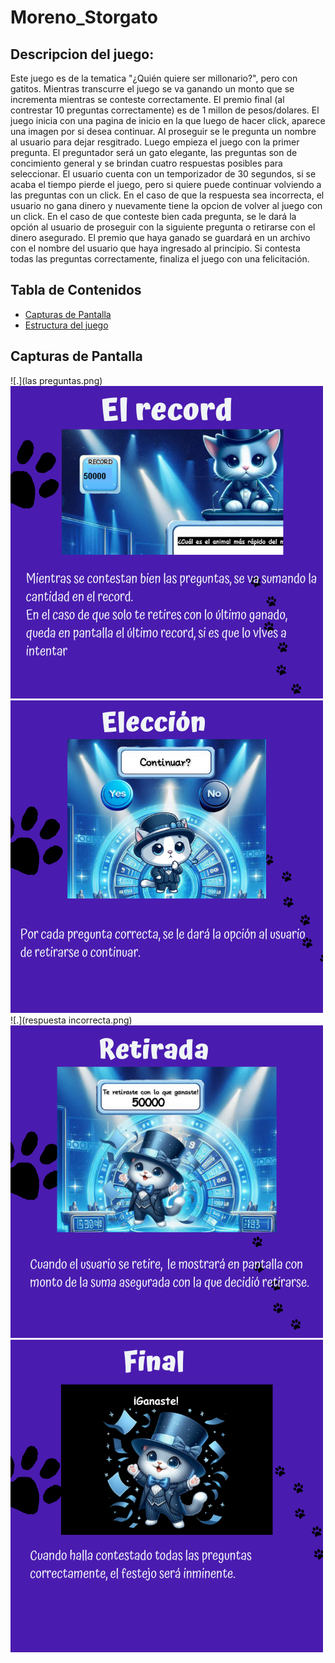 # Moreno_Storgato

## Descripcion del juego:
Este juego es de la tematica "¿Quién quiere ser millonario?", pero con gatitos. Mientras transcurre el juego se va ganando un monto que se incrementa mientras se conteste correctamente. El premio final (al contrestar 10 preguntas correctamente) es de 1 millon de pesos/dolares. 
El juego inicia con una pagina de inicio en la que luego de hacer click, aparece una imagen por si desea continuar. Al proseguir se le pregunta un nombre al usuario para dejar resgitrado. Luego empieza el juego con la primer pregunta. El preguntador será un gato elegante, las preguntas son de concimiento general y se brindan cuatro respuestas posibles para seleccionar. El usuario cuenta con un temporizador de 30 segundos, si se acaba el tiempo pierde el juego, pero si quiere puede continuar volviendo a las preguntas con un click. En el caso de que la respuesta sea incorrecta, el usuario no gana dinero y nuevamente tiene la opcion de volver al juego con un click. En el caso de que conteste bien cada pregunta, se le dará la opción al usuario de proseguir con la siguiente pregunta o retirarse con el dinero asegurado. El premio que haya ganado se guardará en un archivo con el nombre del usuario que haya ingresado al principio. Si contesta todas las preguntas correctamente, finaliza el juego con una felicitación.

## Tabla de Contenidos
- [Capturas de Pantalla](#capturas-de-pantalla)
- [Estructura del juego](#estructura-juego)
## Capturas de Pantalla
![.](las preguntas.png)
![.](record.png)
![.](eleccion.png)
![.](respuesta incorrecta.png)
![.](retirarse.png)
![.](final.png)



